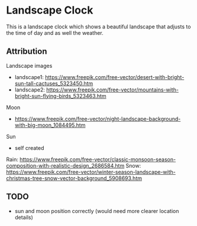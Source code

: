 # Landscape Clock

This is a landscape clock which shows a beautiful landscape that adjusts
to the time of day and as well the weather.

<!--TODO preview images-->
<!--<img src='landscape.gif' width='350'>-->

<!--<img src='landscape_dark.png' width='350'>-->

<!--<img src='landscape_light.png' width='350'>-->

## Attribution
Landscape images
- landscape1: https://www.freepik.com/free-vector/desert-with-bright-sun-tall-cactuses_5323450.htm
- landscape2: https://www.freepik.com/free-vector/mountains-with-bright-sun-flying-birds_5323463.htm

Moon
- https://www.freepik.com/free-vector/night-landscape-background-with-big-moon_1084495.htm

Sun
- self created

Rain: https://www.freepik.com/free-vector/classic-monsoon-season-composition-with-realistic-design_2686584.htm
Snow: https://www.freepik.com/free-vector/winter-season-landscape-with-christmas-tree-snow-vector-background_5908693.htm

## TODO
- sun and moon position correctly (would need more clearer location details)
